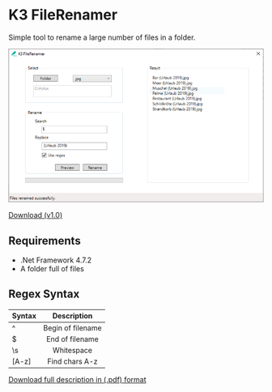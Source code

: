 # K3 FileRenamer

Simple tool to rename a large number of files in a folder.

![Alt text](Screenshot.PNG?raw=true "Screenshot")

[Download (v1.0)](https://github.com/k3yro/Tools/releases/download/v1.0/Setup.exe "Download")
## Requirements
- .Net Framework 4.7.2
- A folder full of files
## Regex Syntax
| Syntax   |  Description  |
|----------|:-------------:|
| ^        |  Begin of filename |
| $        |  End of filename   |
| \s       | Whitespace |
|[A-z]     | Find chars A-z |

[Download full description in (.pdf) format](https://download.microsoft.com/download/D/2/4/D240EBF6-A9BA-4E4F-A63F-AEB6DA0B921C/Regular%20expressions%20quick%20reference.pdf "Microsofts's Homepage")
